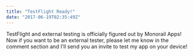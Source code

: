 ```yaml
---
title: "TestFlight Ready!"
date: "2017-06-19T02:35:49Z"
---
```


TestFlight and external testing is officially figured out by Monorail Apps! Now if you want to be an external tester, please let me know in the comment section and I'll send you an invite to test my app on your device!
